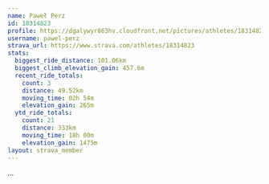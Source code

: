 ```yaml
---
name: Paweł Perz
id: 18314823
profile: https://dgalywyr863hv.cloudfront.net/pictures/athletes/18314823/5244308/1/large.jpg
username: pawel-perz
strava_url: https://www.strava.com/athletes/18314823
stats:
  biggest_ride_distance: 101.06km
  biggest_climb_elevation_gain: 457.6m
  recent_ride_totals:
    count: 3
    distance: 49.52km
    moving_time: 02h 54m
    elevation_gain: 265m
  ytd_ride_totals:
    count: 21
    distance: 333km
    moving_time: 18h 00m
    elevation_gain: 1475m
layout: strava_member
--- 
```

...
